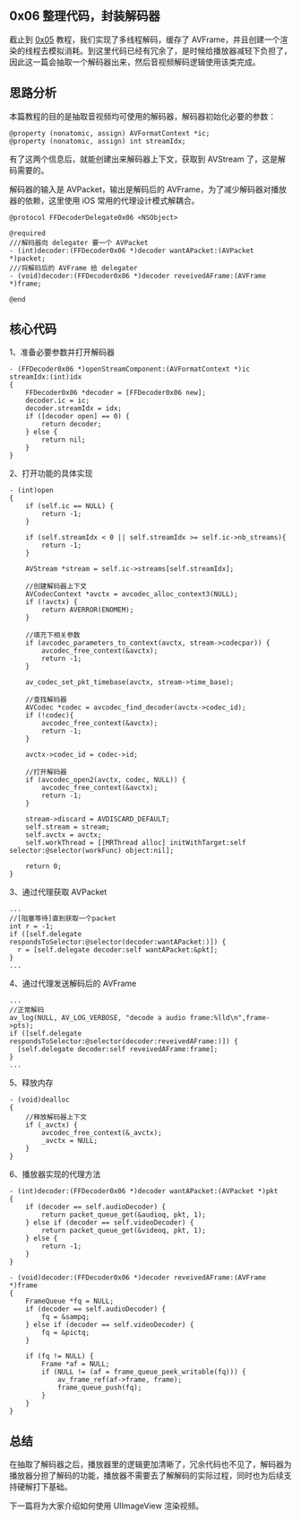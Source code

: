 
## 0x06 整理代码，封装解码器

截止到  [0x05](./0x05.md) 教程，我们实现了多线程解码，缓存了 AVFrame，并且创建一个渲染的线程去模拟消耗。到这里代码已经有冗余了，是时候给播放器减轻下负担了，因此这一篇会抽取一个解码器出来，然后音视频解码逻辑使用该类完成。

## 思路分析

本篇教程的目的是抽取音视频均可使用的解码器，解码器初始化必要的参数：

```objc
@property (nonatomic, assign) AVFormatContext *ic;
@property (nonatomic, assign) int streamIdx;
```

有了这两个信息后，就能创建出来解码器上下文，获取到 AVStream 了，这是解码需要的。

解码器的输入是 AVPacket，输出是解码后的 AVFrame，为了减少解码器对播放器的依赖，这里使用 iOS 常用的代理设计模式解耦合。

```objc
@protocol FFDecoderDelegate0x06 <NSObject>

@required
///解码器向 delegater 要一个 AVPacket
- (int)decoder:(FFDecoder0x06 *)decoder wantAPacket:(AVPacket *)packet;
///将解码后的 AVFrame 给 delegater
- (void)decoder:(FFDecoder0x06 *)decoder reveivedAFrame:(AVFrame *)frame;

@end
```



## 核心代码

1、准备必要参数并打开解码器

```objc
- (FFDecoder0x06 *)openStreamComponent:(AVFormatContext *)ic streamIdx:(int)idx
{
    FFDecoder0x06 *decoder = [FFDecoder0x06 new];
    decoder.ic = ic;
    decoder.streamIdx = idx;
    if ([decoder open] == 0) {
        return decoder;
    } else {
        return nil;
    }
}
```

2、打开功能的具体实现

```objc
- (int)open
{
    if (self.ic == NULL) {
        return -1;
    }
    
    if (self.streamIdx < 0 || self.streamIdx >= self.ic->nb_streams){
        return -1;
    }
    
    AVStream *stream = self.ic->streams[self.streamIdx];
    
    //创建解码器上下文
    AVCodecContext *avctx = avcodec_alloc_context3(NULL);
    if (!avctx) {
        return AVERROR(ENOMEM);
    }
    
    //填充下相关参数
    if (avcodec_parameters_to_context(avctx, stream->codecpar)) {
        avcodec_free_context(&avctx);
        return -1;
    }
    
    av_codec_set_pkt_timebase(avctx, stream->time_base);
    
    //查找解码器
    AVCodec *codec = avcodec_find_decoder(avctx->codec_id);
    if (!codec){
        avcodec_free_context(&avctx);
        return -1;
    }
    
    avctx->codec_id = codec->id;
    
    //打开解码器
    if (avcodec_open2(avctx, codec, NULL)) {
        avcodec_free_context(&avctx);
        return -1;
    }
    
    stream->discard = AVDISCARD_DEFAULT;
    self.stream = stream;
    self.avctx = avctx;
    self.workThread = [[MRThread alloc] initWithTarget:self selector:@selector(workFunc) object:nil];
    
    return 0;
}
```

3、通过代理获取 AVPacket


```objc
...
//[阻塞等待]直到获取一个packet
int r = -1;
if ([self.delegate respondsToSelector:@selector(decoder:wantAPacket:)]) {
  r = [self.delegate decoder:self wantAPacket:&pkt];
}
...
```

4、通过代理发送解码后的 AVFrame

```objc
...
//正常解码
av_log(NULL, AV_LOG_VERBOSE, "decode a audio frame:%lld\n",frame->pts);
if ([self.delegate respondsToSelector:@selector(decoder:reveivedAFrame:)]) {
  [self.delegate decoder:self reveivedAFrame:frame];
}
...
```

5、释放内存

```objc
- (void)dealloc
{
    //释放解码器上下文
    if (_avctx) {
        avcodec_free_context(&_avctx);
        _avctx = NULL;
    }
}
```

6、播放器实现的代理方法

```objc
- (int)decoder:(FFDecoder0x06 *)decoder wantAPacket:(AVPacket *)pkt
{
    if (decoder == self.audioDecoder) {
        return packet_queue_get(&audioq, pkt, 1);
    } else if (decoder == self.videoDecoder) {
        return packet_queue_get(&videoq, pkt, 1);
    } else {
        return -1;
    }
}

- (void)decoder:(FFDecoder0x06 *)decoder reveivedAFrame:(AVFrame *)frame
{
    FrameQueue *fq = NULL;
    if (decoder == self.audioDecoder) {
        fq = &sampq;
    } else if (decoder == self.videoDecoder) {
        fq = &pictq;
    }
    
    if (fq != NULL) {
        Frame *af = NULL;
        if (NULL != (af = frame_queue_peek_writable(fq))) {
            av_frame_ref(af->frame, frame);
            frame_queue_push(fq);
        }
    }
}
```



## 总结

在抽取了解码器之后，播放器里的逻辑更加清晰了，冗余代码也不见了，解码器为播放器分担了解码的功能，播放器不需要去了解解码的实际过程，同时也为后续支持硬解打下基础。

下一篇将为大家介绍如何使用 UIImageView 渲染视频。